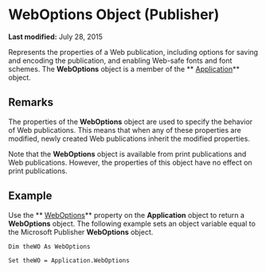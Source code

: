 
# WebOptions Object (Publisher)

 **Last modified:** July 28, 2015

Represents the properties of a Web publication, including options for saving and encoding the publication, and enabling Web-safe fonts and font schemes. The  **WebOptions** object is a member of the ** [Application](acfc7efb-e6a5-a89a-3aee-3cb4af2f3508.md)** object.

## Remarks

The properties of the  **WebOptions** object are used to specify the behavior of Web publications. This means that when any of these properties are modified, newly created Web publications inherit the modified properties.

Note that the  **WebOptions** object is available from print publications and Web publications. However, the properties of this object have no effect on print publications.


## Example

Use the  ** [WebOptions](2e0c3435-a55a-4903-a0f8-9c347dec03b5.md)** property on the **Application** object to return a **WebOptions** object. The following example sets an object variable equal to the Microsoft Publisher **WebOptions** object.


```
Dim theWO As WebOptions 
 
Set theWO = Application.WebOptions
```

